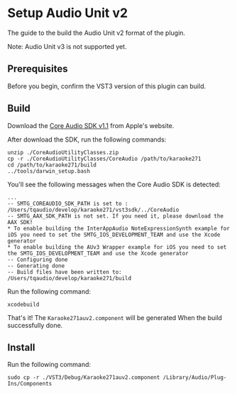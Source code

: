 Setup Audio Unit v2
===================

The guide to the build the Audio Unit v2 format of the plugin.

Note: Audio Unit v3 is not supported yet.

## Prerequisites

Before you begin, confirm the VST3 version of this plugin can build.

## Build

Download the [Core Audio SDK v1.1](https://developer.apple.com/library/archive/samplecode/CoreAudioUtilityClasses/Introduction/Intro.html) from Apple's website.

After download the SDK, run the following commands:

```console
unzip ./CoreAudioUtilityClasses.zip
cp -r ./CoreAudioUtilityClasses/CoreAudio /path/to/karaoke271
cd /path/to/karaoke271/build
../tools/darwin_setup.bash
```

You'll see the following messages when the Core Audio SDK is detected:

```console
...
-- SMTG_COREAUDIO_SDK_PATH is set to : /Users/tqaudio/develop/karaoke271/vst3sdk/../CoreAudio
-- SMTG_AAX_SDK_PATH is not set. If you need it, please download the AAX SDK!
* To enable building the InterAppAudio NoteExpressionSynth example for iOS you need to set the SMTG_IOS_DEVELOPMENT_TEAM and use the Xcode generator
* To enable building the AUv3 Wrapper example for iOS you need to set the SMTG_IOS_DEVELOPMENT_TEAM and use the Xcode generator
-- Configuring done
-- Generating done
-- Build files have been written to: /Users/tqaudio/develop/karaoke271/build
```

Run the following command:

```console
xcodebuild
```

That's it! The `Karaoke271auv2.component` will be generated When the build successfully done.

## Install

Run the following command:

```console
sudo cp -r ./VST3/Debug/Karaoke271auv2.component /Library/Audio/Plug-Ins/Components
```

